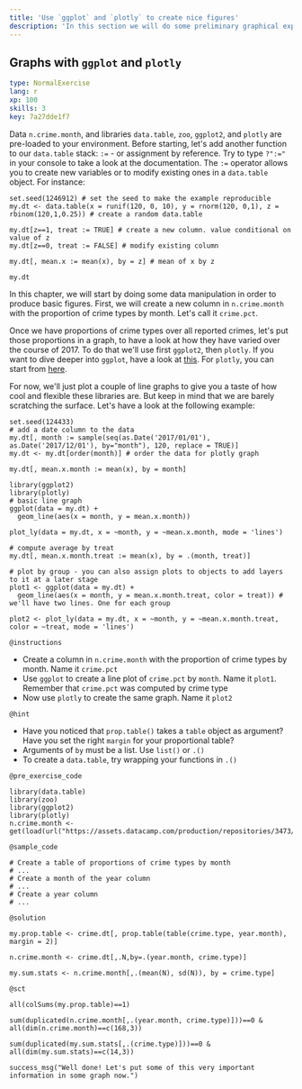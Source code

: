 ```yaml
---
title: 'Use `ggplot` and `plotly` to create nice figures'
description: 'In this section we will do some preliminary graphical exploration of the crime data.'
---
```


## Graphs with `ggplot` and `plotly`

```yaml
type: NormalExercise 
lang: r
xp: 100 
skills: 3
key: 7a27dde1f7   
```


Data `n.crime.month`, and libraries `data.table`, `zoo`, `ggplot2`, and `plotly` are pre-loaded to your environment. Before starting, let's add another function to our `data.table` stack: `:=` - or assignment by reference. Try to type `?":="` in your console to take a look at the documentation. The `:=` operator allows you to create new variables or to modify existing ones in a `data.table` object. For instance:

```{r}
set.seed(1246912) # set the seed to make the example reproducible
my.dt <- data.table(x = runif(120, 0, 10), y = rnorm(120, 0,1), z = rbinom(120,1,0.25)) # create a random data.table

my.dt[z==1, treat := TRUE] # create a new column. value conditional on value of z
my.dt[z==0, treat := FALSE] # modify existing column

my.dt[, mean.x := mean(x), by = z] # mean of x by z

my.dt
```

In this chapter, we will start by doing some data manipulation in order to produce basic figures. First, we will create a new column in `n.crime.month` with the proportion of crime types by month. Let's call it `crime.pct`.

Once we have proportions of crime types over all reported crimes, let's put those proportions in a graph, to have a look at how they have varied over the course of 2017. To do that we'll use first `ggplot2`, then `plotly`. If you want to dive deeper into `ggplot`, have a look at [this](http://r-statistics.co/Complete-Ggplot2-Tutorial-Part1-With-R-Code.html). For `plotly`, you can start from [here](https://plot.ly/r/#fundamentals).

For now, we'll just plot a couple of line graphs to give you a taste of how cool and flexible these libraries are. But keep in mind that we are barely scratching the surface. Let's have a look at the following example:

```{r}
set.seed(124433)
# add a date column to the data
my.dt[, month := sample(seq(as.Date('2017/01/01'), as.Date('2017/12/01'), by="month"), 120, replace = TRUE)]
my.dt <- my.dt[order(month)] # order the data for plotly graph

my.dt[, mean.x.month := mean(x), by = month]

library(ggplot2)
library(plotly)
# basic line graph
ggplot(data = my.dt) +
  geom_line(aes(x = month, y = mean.x.month))

plot_ly(data = my.dt, x = ~month, y = ~mean.x.month, mode = 'lines')

# compute average by treat
my.dt[, mean.x.month.treat := mean(x), by = .(month, treat)]

# plot by group - you can also assign plots to objects to add layers to it at a later stage
plot1 <- ggplot(data = my.dt) +
  geom_line(aes(x = month, y = mean.x.month.treat, color = treat)) # we'll have two lines. One for each group

plot2 <- plot_ly(data = my.dt, x = ~month, y = ~mean.x.month.treat, color = ~treat, mode = 'lines')
```

`@instructions`
- Create a column in `n.crime.month` with the proportion of crime types by month. Name it `crime.pct`
- Use `ggplot` to create a line plot of `crime.pct` by `month`. Name it `plot1`. Remember that `crime.pct` was computed by crime type
- Now use `plotly` to create the same graph. Name it `plot2`

`@hint`
- Have you noticed that `prop.table()` takes a `table` object as argument? Have you set the right `margin` for your proportional table?
- Arguments of `by` must be a list. Use `list()` or `.()`
- To create a `data.table`, try wrapping your functions in `.()`

`@pre_exercise_code`

```{r}
library(data.table)
library(zoo)
library(ggplot2)
library(plotly)
n.crime.month <- get(load(url("https://assets.datacamp.com/production/repositories/3473/datasets/a74a89c152247ab14d23fb87d255f0b022542c59/n_crime_month.rda")))
```


`@sample_code`

```{r}
# Create a table of proportions of crime types by month
# ...
# Create a month of the year column
# ...
# Create a year column
# ...
```


`@solution`

```{r}
my.prop.table <- crime.dt[, prop.table(table(crime.type, year.month), margin = 2)]

n.crime.month <- crime.dt[,.N,by=.(year.month, crime.type)]

my.sum.stats <- n.crime.month[,.(mean(N), sd(N)), by = crime.type]
```


`@sct`

```{r}
all(colSums(my.prop.table)==1)

sum(duplicated(n.crime.month[,.(year.month, crime.type)]))==0 & all(dim(n.crime.month)==c(168,3))
       
sum(duplicated(my.sum.stats[,.(crime.type)]))==0 & all(dim(my.sum.stats)==c(14,3))

success_msg("Well done! Let's put some of this very important information in some graph now.")
```


